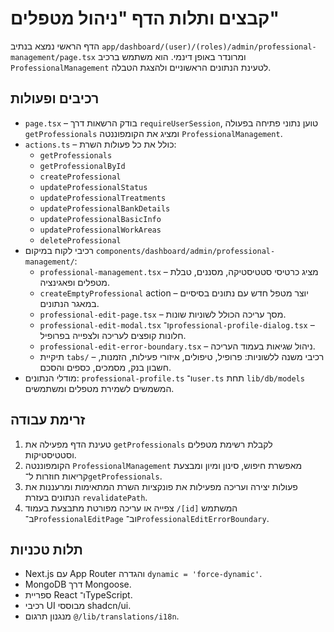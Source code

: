 # קבצים ותלות הדף "ניהול מטפלים"

הדף הראשי נמצא בנתיב `app/dashboard/(user)/(roles)/admin/professional-management/page.tsx` ומרונדר באופן דינמי. הוא משתמש ברכיב `ProfessionalManagement` לטעינת הנתונים הראשוניים ולהצגת הטבלה.

## רכיבים ופעולות
- `page.tsx` – בודק הרשאות דרך `requireUserSession`, טוען נתוני פתיחה בפעולה `getProfessionals` ומציג את הקומפוננטה `ProfessionalManagement`.
- `actions.ts` – כולל את כל פעולות השרת:
  - `getProfessionals`
  - `getProfessionalById`
  - `createProfessional`
  - `updateProfessionalStatus`
  - `updateProfessionalTreatments`
  - `updateProfessionalBankDetails`
  - `updateProfessionalBasicInfo`
  - `updateProfessionalWorkAreas`
  - `deleteProfessional`
- רכיבי לקוח במיקום `components/dashboard/admin/professional-management/`:
  - `professional-management.tsx` – מציג כרטיסי סטטיסטיקה, מסננים, טבלת מטפלים ופאגינציה.
  - `createEmptyProfessional` action – יוצר מטפל חדש עם נתונים בסיסיים במאגר הנתונים.
  - `professional-edit-page.tsx` – מסך עריכה הכולל לשוניות שונות.
  - `professional-edit-modal.tsx` ו־`professional-profile-dialog.tsx` – חלונות קופצים לעריכה ולצפייה בפרופיל.
  - `professional-edit-error-boundary.tsx` – ניהול שגיאות בעמוד העריכה.
  - תיקיית `tabs/` – רכיבי משנה ללשוניות: פרופיל, טיפולים, איזורי פעילות, הזמנות, חשבון בנק, מסמכים, כספים והסכם.
- מודלי הנתונים: `professional-profile.ts` ו־`user.ts` תחת `lib/db/models` המשמשים לשמירת מטפלים ומשתמשים.

## זרימת עבודה
1. טעינת הדף מפעילה את `getProfessionals` לקבלת רשימת מטפלים וסטטיסטיקות.
2. הקומפוננטה `ProfessionalManagement` מאפשרת חיפוש, סינון ומיון ומבצעת קריאות חוזרות ל־`getProfessionals`.
3. פעולות יצירה ועריכה מפעילות את פונקציות השרת המתאימות ומרעננות את הנתונים בעזרת `revalidatePath`.
4. צפייה או עריכה מפורטת מתבצעת בעמוד `/[id]` המשתמש ב־`ProfessionalEditPage` וב־`ProfessionalEditErrorBoundary`.

## תלות טכניות
- Next.js עם App Router והגדרה `dynamic = 'force-dynamic'`.
- MongoDB דרך Mongoose.
- ספריית React ו־TypeScript.
- רכיבי UI מבוססי shadcn/ui.
- מנגנון תרגום `@/lib/translations/i18n`.
